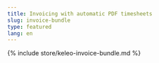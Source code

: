 ```yaml
---
title: Invoicing with automatic PDF timesheets
slug: invoice-bundle
type: featured
lang: en
---
```


{% include store/keleo-invoice-bundle.md %}
